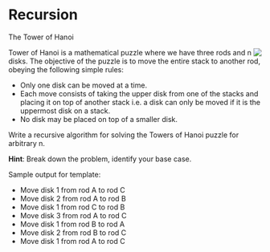 # Recursion

The Tower of Hanoi

<img style="float: right;" src="https://raw.githubusercontent.com/sumitc91/sumitc91.github.io/master/Blogs/c0163425-be46-4869-b182-865969bc6dee_tower-of-hanoi.gif">


Tower of Hanoi is a mathematical puzzle where we have three rods and n disks. The objective of the puzzle is to move the entire stack to another rod, obeying the following simple rules:
- Only one disk can be moved at a time.
- Each move consists of taking the upper disk from one of the stacks and placing it on top of another stack i.e. a disk can only be moved if it is the uppermost disk on a stack.
- No disk may be placed on top of a smaller disk.

Write a recursive algorithm for solving the Towers of Hanoi puzzle for arbitrary n.

**Hint**: Break down the problem, identify your base case.

Sample output for template:

- Move disk 1 from rod A to rod C
- Move disk 2 from rod A to rod B
- Move disk 1 from rod C to rod B
- Move disk 3 from rod A to rod C
- Move disk 1 from rod B to rod A
- Move disk 2 from rod B to rod C
- Move disk 1 from rod A to rod C
